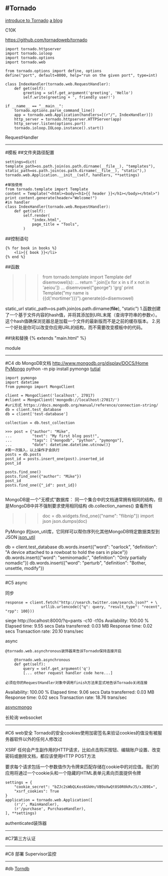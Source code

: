 #Tornado
------------
[introduce to Tornado](http://demo.pythoner.com/itt2zh/index.html)
[a blog](https://github.com/Shu-Ji/pabo)

C10K

https://github.com/tornadoweb/tornado

```
import tornado.httpserver
import tornado.ioloop
import tornado.options
import tornado.web

from tornado.options import define, options
define("port", default=8000, help="run on the given port", type=int)

class IndexHandler(tornado.web.RequestHandler):
    def get(self):
        greeting = self.get_argument('greeting', 'Hello')
        self.write(greeting + ', friendly user!')

if __name__ == "__main__":
    tornado.options.parse_command_line()
    app = tornado.web.Application(handlers=[(r"/", IndexHandler)])
    http_server = tornado.httpserver.HTTPServer(app)
    http_server.listen(options.port)
    tornado.ioloop.IOLoop.instance().start()
```



RequestHandler


---
#模板
##文件夹路径配置
```
settings=dict(
template_path=os.path.join(os.path.dirname(__file__), "templates"),
static_path=os.path.join(os.path.dirname(__file__), "static"),)
tornado.web.Application.__init__(self, handlers, **settings)

#单独使用
from tornado.template import Template
content = Template("<html><body><h1>{{ header }}</h1></body></html>")
print content.generate(header="Welcome!")
#in handler
class IndexHandler(tornado.web.RequestHandler):
    def get(self):
        self.render(
            "index.html",
            page_title = "Tools",
        )
```


##控制语句
```
{% for book in books %}
    <li>{{ book }}</li>
{% end %}
```

##函数
>>> from tornado.template import Template
>>> def disemvowel(s):
...     return ''.join([x for x in s if x not in 'aeiou'])
...
>>> disemvowel("george")
'grg'
>>> print Template("my name is {{d('mortimer')}}").generate(d=disemvowel)


static_url
static_path=os.path.join(os.path.dirname(__file__), "static")
1.函数创建了一个基于文件内容的hash值，并将其添加到URL末尾（查询字符串的参数v）。这个hash值确保浏览器总是加载一个文件的最新版而不是之前的缓存版本。
2.另一个好处是你可以改变你应用URL的结构，而不需要改变模板中的代码。

##块和替换
{% extends "main.html" %}


module


---
#C4 db
MongoDB文档 http://www.mongodb.org/display/DOCS/Home
[PyMongo](http://api.mongodb.org/python/current/installation.html)
python -m pip install pymongo
[tutial](http://api.mongodb.org/python/current/tutorial.html)
```
import pymongo
import datetime
from pymongo import MongoClient

client = MongoClient('localhost', 27017)
#client = MongoClient('mongodb://localhost:27017/')
#uri方式 https://docs.mongodb.org/manual/reference/connection-string/
db = client.test_database
db = client['test-database']

collection = db.test_collection

>>> post = {"author": "Mike",
...         "text": "My first blog post!",
...         "tags": ["mongodb", "python", "pymongo"],
...         "date": datetime.datetime.utcnow()}
#第一次插入，以上操作才会执行
posts = db.posts
post_id = posts.insert_one(post).inserted_id
post_id

posts.find_one()
posts.find_one({"author": "Mike"})
post_id
posts.find_one({"_id": post_id})


```

MongoDB是一个"无模式"数据库：
同一个集合中的文档通常拥有相同的结构，但是MongoDB中并不强制要求使用相同结构
db.collection_names() 查看所有

>>>doc = db.widgets.find_one({"name": "flibnip"})
>>>import json
>>>json.dumps(doc)

PyMongo 的json_util库，它同样可以帮你序列化其他MongoDB特定数据类型到JSON
[json_util](http://api.mongodb.org/python/current/api/bson/json_util.html)

db = client.test_database
db.words.insert({"word": "oarlock", "definition": "A device attached to a rowboat to hold the oars in place"})
db.words.insert({"word": "seminomadic", "definition": "Only partially nomadic"})
db.words.insert({"word": "perturb", "definition": "Bother, unsettle, modify"})


---
#C5 async

同步
```
response = client.fetch("http://search.twitter.com/search.json?" + \
                urllib.urlencode({"q": query, "result_type": "recent", "rpp": 100}))
```
siege http://localhost:8000/?q=pants -c10 -t10s
Availability:                 100.00 %
Elapsed time:                   9.55 secs
Data transferred:               0.03 MB
Response time:                  0.02 secs
Transaction rate:              20.10 trans/sec

async
```
@tornado.web.asynchronous装饰器来告诉Tornado保持连接开启

    @tornado.web.asynchronous
    def get(self):
        query = self.get_argument('q')
        [... other request handler code here...]

必须在你的RequestHandler对象中调用finish方法来显式地告诉Tornado关闭连接

```
Availability:                 100.00 %
Elapsed time:                   9.06 secs
Data transferred:               0.03 MB
Response time:                  0.02 secs
Transaction rate:              18.76 trans/sec

[asyncmongo](https://github.com/bitly/asyncmongo)


长轮询
websocket


----
#C6 web安全
Tornado的安全cookies使用加密签名来验证cookies的值没有被服务器软件以外的任何人修改过

XSRF
任何会产生副作用的HTTP请求，比如点击购买按钮、编辑账户设置、改变密码或删除文档，都应该使用HTTP POST方法

要求每个请求包括一个参数值作为令牌来匹配存储在cookie中的对应值。我们的应用将通过一个cookie头和一个隐藏的HTML表单元素向页面提供令牌
```
settings = {
    "cookie_secret": "bZJc2sWbQLKos6GkHn/VB9oXwQt8S0R0kRvJ5/xJ89E=",
    "xsrf_cookies": True
}
application = tornado.web.Application([
    (r'/', MainHandler),
    (r'/purchase', PurchaseHandler),
], **settings)
```



authenticated装饰器

---
#C7第三方认证

---
#C8 部署
Supervisor监控









----
#db
[Torndb](https://github.com/bdarnell/torndb)









































































